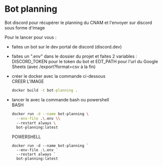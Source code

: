 # Bot planning
Bot discord pour récupérer le planning du CNAM et l'envoyer sur discord sous forme d'image

Pour le lancer pour vous :
  - faites un bot sur le dev portal de discord (discord.dev)
  - faites un ".env" dans le dossier du projet et faites 2 variables : DISCORD_TOKEN pour le token du bot et EDT_PATH pour l'url du Google Sheets (avec /export?format=csv à la fin)
  - créer le docker avec la commande ci-dessous\
    CREER L'IMAGE
    ```cmd
    docker build -t bot-planning .
    ```
  - lancer le avec la commande bash ou powershell\
    BASH
    ```bash
    docker run -d --name bot-planning \
      --env-file .\.env \\
      --restart always \
      bot-planning:latest
    ```

    POWERSHELL
    ```pws
    docker run -d --name bot-planning `
      --env-file .\.env `
      --restart always `
      bot-planning:latest
    ```
